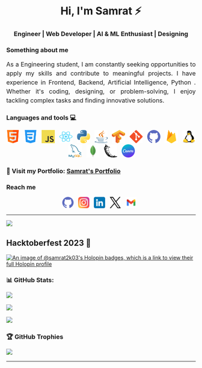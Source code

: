 <div align="center">

# **Hi, I'm Samrat ⚡**
### Engineer | Web Developer | AI & ML Enthusiast | Designing
</div>

### **Something about me** 
<p style="text-align: justify; font-size: 16px; line-height: 1.5; ">As a Engineering student, I am constantly seeking opportunities to apply my skills and contribute to meaningful projects. I have experience in Frontend, Backend, Artificial Intelligence, Python . Whether it's coding, designing, or problem-solving, I enjoy tackling complex tasks and finding innovative solutions.</p>

### **Languages and tools 💻**

<div align="center">
  <p align="center">
    <img src="./assets/html.png" alt="html" width="35" height="35" loading="lazy">&nbsp;&nbsp;
    <img src="./assets/css-3.png" alt="CSS" width="35" height="35" loading="lazy">&nbsp;&nbsp;
    <img src="./assets/logo-javascript.svg" alt="JavaScript" width="35" height="35" loading="lazy">&nbsp;&nbsp;
    <img src="./assets/react-2.svg" alt="ReactJS" width="35" height="35" loading="lazy">&nbsp;&nbsp;
    <img src="./assets/python.png" alt="Python" width="35" height="35" loading="lazy">&nbsp;&nbsp;
    <img src="./assets/java-logo.png" alt="Java" width="35" height="35" loading="lazy">&nbsp;&nbsp;
    <img src="./assets/tensorflow-seeklogo.com.svg" alt="TensorFlow" width="35" height="35" loading="lazy">&nbsp;&nbsp;
    <img src="./assets/git.png" alt="Git" width="35" height="35" loading="lazy">&nbsp;&nbsp;
    <img src="./assets/github (1).png" alt="GitHub" width="35" height="35" loading="lazy">&nbsp;&nbsp;
    <img src="./assets/firebase_logo_icon_171157.png" alt="Firebase" width="35" height="35" loading="lazy">&nbsp;&nbsp;
    <img src="./assets/linux.png" alt="Linux" width="35" height="35" loading="lazy">&nbsp;&nbsp;
    <img src="./assets/sql.png" alt="SQL" width="35" height="35" loading="lazy">&nbsp;&nbsp;
    <img src="./assets/mongodb.png" alt="MongoDB" width="35" height="35" loading="lazy">&nbsp;&nbsp;
    <img src="./assets/flask.png" alt="Flask" width="35" height="35" loading="lazy">&nbsp;&nbsp;
    <img src="./assets/canvas1.png" alt="Canva" width="35" height="35" loading="lazy">&nbsp;&nbsp;
  </p>
</div>


### **🔗 Visit my Portfolio: [Samrat's Portfolio](https://samratd.netlify.app/)**


### **Reach me** 
<p align="center">
      
<a href="https://github.com/samrat2k03" target="_blank" style="text-decoration: none;">
      <img src="./assets/github (1).png" alt="git" width="30" height="30" style="display: inline-block;">
    </a>&nbsp;
    <a href="https://www.instagram.com/the.samrat28/" target="_blank" style="text-decoration: none;">
      <img src="./assets/instagram.png" alt="instagram" width="30" height="30" style="display: inline-block;">
    </a>&nbsp;
    <a href="https://www.linkedin.com/in/samrat-d-a79817278" target="_blank" style="text-decoration: none;">
      <img src="./assets/linkedin.png" alt="linkedin" width="30" height="30" style="display: inline-block;">
    </a>&nbsp;
    <a href="https://twitter.com/samratapr28" target="_blank" style="text-decoration: none;">
      <img src="./assets/twitter.png" alt="twitter" width="30" height="30" style="display: inline-block;">
    </a>&nbsp;
    <a href="mailto:samratapr40@gmail.com" target="_blank" style="text-decoration: none;">
      <img src="./assets/gmail.png" alt="gmail" width="30" height="30" style="display: inline-block;">
    </a>&nbsp;
</p>

---

[![](https://visitcount.itsvg.in/api?id=samrat2k03&icon=0&color=1)](https://visitcount.itsvg.in)

## **Hacktoberfest 2023 🥇**

[![An image of @samrat2k03's Holopin badges, which is a link to view their full Holopin profile](https://holopin.me/samrat2k03)](https://holopin.io/@samrat2k03)

### **📊 GitHub Stats:**
![](https://github-readme-stats.vercel.app/api?username=samrat2k03&theme=dark&hide_border=false&include_all_commits=true&count_private=true)<br/>

![](https://github-readme-streak-stats.herokuapp.com/?user=samrat2k03&theme=dark&hide_border=false)<br/>

![](https://github-readme-stats.vercel.app/api/top-langs/?username=samrat2k03&theme=dark&hide_border=false&include_all_commits=true&count_private=true&layout=compact)

### **🏆 GitHub Trophies**
![](https://github-profile-trophy.vercel.app/?username=samrat2k03&theme=radical&no-frame=true&no-bg=true&margin-w=4)

<hr>
